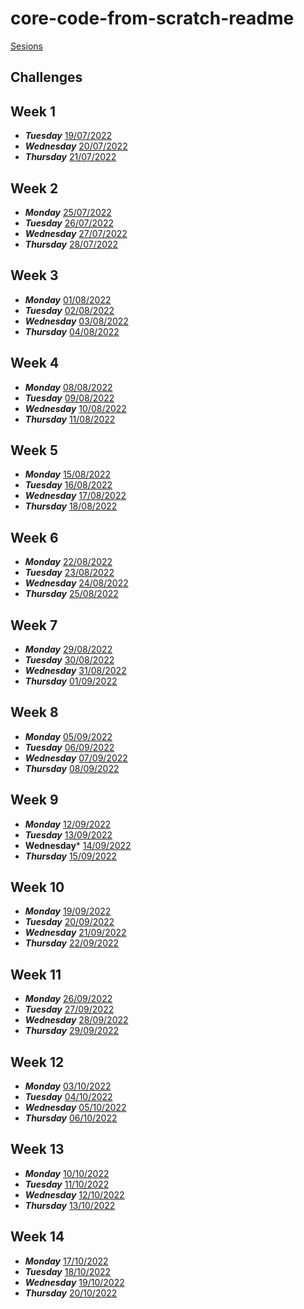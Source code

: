 # core-code-from-scratch-readme
[Sesions](SESION/README.md)
## Challenges
## Week 1
- ***Tuesday***
[19/07/2022](CHALLENGES/WEEK01/MARTES/README.md)
- ***Wednesday***
[20/07/2022](CHALLENGES/WEEK01/MIERCOLES/README.md)
- ***Thursday***
[21/07/2022](CHALLENGES/WEEK01/JUEVES/README.md)

## Week 2
- ***Monday***
[25/07/2022](CHALLENGES/WEEK2/LUNES/README.md)
- ***Tuesday***
[26/07/2022](CHALLENGES/WEEK2/MARTES/README.md)
- ***Wednesday***
[27/07/2022](CHALLENGES/WEEK2/MIERCOLES/README.md)
- ***Thursday***
[28/07/2022](CHALLENGES/WEEK2/JUEVES/README.md)

## Week 3
- ***Monday***
[01/08/2022](CHALLENGES/WEEK3/LUNES/README.md)
- ***Tuesday***
[02/08/2022](CHALLENGES/WEEK3/MARTES/README.md)
- ***Wednesday***
[03/08/2022](CHALLENGES/WEEK3/MIERCOLES/README.md)
- ***Thursday***
[04/08/2022](CHALLENGES/WEEK3/JUEVES/README.md)

## Week 4
- ***Monday***
[08/08/2022](CHALLENGES/WEEK4/LUNES/README.md)
- ***Tuesday***
[09/08/2022](CHALLENGES/WEEK4/MARTES/README.md)
- ***Wednesday***
[10/08/2022](CHALLENGES/WEEK4/MIERCOLES/README.md)
- ***Thursday***
[11/08/2022](CHALLENGES/WEEK4/JUEVES/README.md)

## Week 5
- ***Monday***
[15/08/2022](CHALLENGES/WEEK5/LUNES/README.md)
- ***Tuesday***
[16/08/2022](CHALLENGES/WEEK5/MARTES/README.md)
- ***Wednesday***
[17/08/2022](CHALLENGES/WEEK5/MIERCOLES/README.md)
- ***Thursday***
[18/08/2022](CHALLENGES/WEEK5/JUEVES/README.md)

## Week 6
- ***Monday***
[22/08/2022](CHALLENGES/WEEK6/LUNES/README.md)
- ***Tuesday***
[23/08/2022](CHALLENGES/WEEK6/MARTES/README.md)
- ***Wednesday***
[24/08/2022](CHALLENGES/WEEK6/MIERCOLES/README.md)
- ***Thursday***
[25/08/2022](CHALLENGES/WEEK6/JUEVES/README.md)

## Week 7
- ***Monday***
[29/08/2022](CHALLENGES/WEEK7/LUNES/README.md)
- ***Tuesday***
[30/08/2022](CHALLENGES/WEEK7/MARTES/README.md)
- ***Wednesday***
[31/08/2022](CHALLENGES/WEEK7/MIERCOLES/README.md)
- ***Thursday***
[01/09/2022](CHALLENGES/WEEK7/JUEVES/README.md)

## Week 8
- ***Monday***
[05/09/2022](CHALLENGES/WEEK8/LUNES/README.md)
- ***Tuesday***
[06/09/2022](CHALLENGES/WEEK8/MARTES/README.md)
- ***Wednesday***
[07/09/2022](CHALLENGES/WEEK8/MIERCOLES/README.md)
- ***Thursday***
[08/09/2022](CHALLENGES/WEEK8/JUEVES/README.md)

## Week 9
- ***Monday***
[12/09/2022](CHALLENGES/WEEK9/LUNES/README.md)
- ***Tuesday***
[13/09/2022](CHALLENGES/WEEK9/MARTES/README.md)
- **Wednesday***
[14/09/2022](CHALLENGES/WEEK9/MIERCOLES/README.md)
- ***Thursday***
[15/09/2022](CHALLENGES/WEEK9/JUEVES/README.md)

## Week 10
- ***Monday***
[19/09/2022](CHALLENGES/WEEK10/LUNES/README.md)
- ***Tuesday***
[20/09/2022](CHALLENGES/WEEK10/MARTES/README.md)
- ***Wednesday***
[21/09/2022](CHALLENGES/WEEK10/MIERCOLES/README.md)
- ***Thursday***
[22/09/2022](CHALLENGES/WEEK10/JUEVES/README.md)

## Week 11
- ***Monday***
[26/09/2022](CHALLENGES/WEEK11/LUNES/README.md)
- ***Tuesday***
[27/09/2022](CHALLENGES/WEEK11/MARTES/README.md)
- ***Wednesday***
[28/09/2022](CHALLENGES/WEEK11/MIERCOLES/README.md)
- ***Thursday***
[29/09/2022](CHALLENGES/WEEK11/JUEVES/README.md)

## Week 12
- ***Monday***
[03/10/2022](CHALLENGES/WEEK12/LUNES/README.md)
- ***Tuesday***
[04/10/2022](CHALLENGES/WEEK12/MARTES/README.md)
- ***Wednesday***
[05/10/2022](CHALLENGES/WEEK12/MIERCOLES/README.md)
- ***Thursday***
[06/10/2022](CHALLENGES/WEEK12/JUEVES/README.md)

## Week 13
- ***Monday***
[10/10/2022](CHALLENGES/WEEK13/LUNES/README.md)
- ***Tuesday***
[11/10/2022](CHALLENGES/WEEK13/MARTES/README.md)
- ***Wednesday***
[12/10/2022](CHALLENGES/WEEK13/MIERCOLES/README.md)
- ***Thursday***
[13/10/2022](CHALLENGES/WEEK13/JUEVES/README.md)

## Week 14
- ***Monday***
[17/10/2022](CHALLENGES/WEEK14/LUNES/README.md)
- ***Tuesday***
[18/10/2022](CHALLENGES/WEEK14/MARTES/README.md)
- ***Wednesday***
[19/10/2022](CHALLENGES/WEEK14/MIERCOLES/README.md)
- ***Thursday***
[20/10/2022](CHALLENGES/WEEK14/JUEVES/README.md)